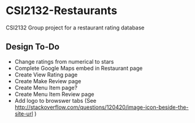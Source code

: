 # CSI2132-Restaurants
CSI2132 Group project for a restaurant rating database

## Design To-Do
- Change ratings from numerical to stars
- Complete Google Maps embed in Restaurant page
- Create View Rating page
- Create Make Review page
- Create Menu Item page?
- Create Menu Item Review page
- Add logo to browswer tabs (See http://stackoverflow.com/questions/120420/image-icon-beside-the-site-url )
